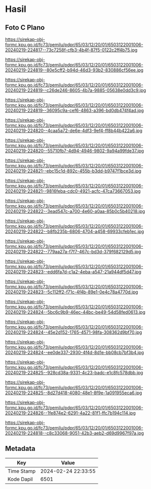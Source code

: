 # Hasil

## Foto C Plano

https://sirekap-obj-formc.kpu.go.id/fc73/pemilu/pdpr/65/03/12/20/01/6503122001006-20240219-224817--73c7258f-cfb3-4b4f-87f5-0122c2ff4b75.jpg

https://sirekap-obj-formc.kpu.go.id/fc73/pemilu/pdpr/65/03/12/20/01/6503122001006-20240219-224819--80e5cff2-b94d-46d3-93b2-830886cf56ee.jpg

https://sirekap-obj-formc.kpu.go.id/fc73/pemilu/pdpr/65/03/12/20/01/6503122001006-20240219-224819--c26de246-8605-4b7a-9885-05638e0dd3c9.jpg

https://sirekap-obj-formc.kpu.go.id/fc73/pemilu/pdpr/65/03/12/20/01/6503122001006-20240219-224819--36095c9a-cef6-4863-a396-bd0db474f4ad.jpg

https://sirekap-obj-formc.kpu.go.id/fc73/pemilu/pdpr/65/03/12/20/01/6503122001006-20240219-224820--4caa5a72-de6e-4df3-9ef4-ff8b44b422a6.jpg

https://sirekap-obj-formc.kpu.go.id/fc73/pemilu/pdpr/65/03/12/20/01/6503122001006-20240219-224820--55710fb7-4d94-4946-9802-9a94a99fde37.jpg

https://sirekap-obj-formc.kpu.go.id/fc73/pemilu/pdpr/65/03/12/20/01/6503122001006-20240219-224821--ebc15c1d-892c-455b-b3dd-b9747f1bce3d.jpg

https://sirekap-obj-formc.kpu.go.id/fc73/pemilu/pdpr/65/03/12/20/01/6503122001006-20240219-224821--9816feba-cdc0-4921-acfc-47ca73667053.jpg

https://sirekap-obj-formc.kpu.go.id/fc73/pemilu/pdpr/65/03/12/20/01/6503122001006-20240219-224822--3ead547c-a700-4e60-a0aa-85b0c5b40218.jpg

https://sirekap-obj-formc.kpu.go.id/fc73/pemilu/pdpr/65/03/12/20/01/6503122001006-20240219-224822--b8fb235b-6806-4704-a458-69933cfeb1ec.jpg

https://sirekap-obj-formc.kpu.go.id/fc73/pemilu/pdpr/65/03/12/20/01/6503122001006-20240219-224822--779aa27a-f7f7-467c-bd3d-379f682129d5.jpg

https://sirekap-obj-formc.kpu.go.id/fc73/pemilu/pdpr/65/03/12/20/01/6503122001006-20240219-224823--edd6fa7d-c1a2-4eba-a547-21a944df5d47.jpg

https://sirekap-obj-formc.kpu.go.id/fc73/pemilu/pdpr/65/03/12/20/01/6503122001006-20240219-224823--5c112ff2-f71c-4f4b-89e1-0e4c78a4770d.jpg

https://sirekap-obj-formc.kpu.go.id/fc73/pemilu/pdpr/65/03/12/20/01/6503122001006-20240219-224824--5bc6c9b9-46ec-44bc-be49-54d58fed0613.jpg

https://sirekap-obj-formc.kpu.go.id/fc73/pemilu/pdpr/65/03/12/20/01/6503122001006-20240219-224824--45e2d152-1765-4571-98fa-308362d9bf70.jpg

https://sirekap-obj-formc.kpu.go.id/fc73/pemilu/pdpr/65/03/12/20/01/6503122001006-20240219-224824--ee0de337-2930-4f4d-8d1e-bb08cb7bf3b4.jpg

https://sirekap-obj-formc.kpu.go.id/fc73/pemilu/pdpr/65/03/12/20/01/6503122001006-20240219-224825--928cd38a-9331-4c23-badc-e1c8fc578dbb.jpg

https://sirekap-obj-formc.kpu.go.id/fc73/pemilu/pdpr/65/03/12/20/01/6503122001006-20240219-224825--8d27d418-4080-48e1-8f9e-1a091955eca6.jpg

https://sirekap-obj-formc.kpu.go.id/fc73/pemilu/pdpr/65/03/12/20/01/6503122001006-20240219-224826--1fe874e2-6291-4a22-81f1-ffc7b194c114.jpg

https://sirekap-obj-formc.kpu.go.id/fc73/pemilu/pdpr/65/03/12/20/01/6503122001006-20240219-224818--c8c33068-9051-42b3-aeb2-d69d9967f97a.jpg


## Metadata

| Key        | Value               |
| ---------- | ------------------- |
| Time Stamp | 2024-02-24 22:33:55 |
| Kode Dapil | 6501                |



